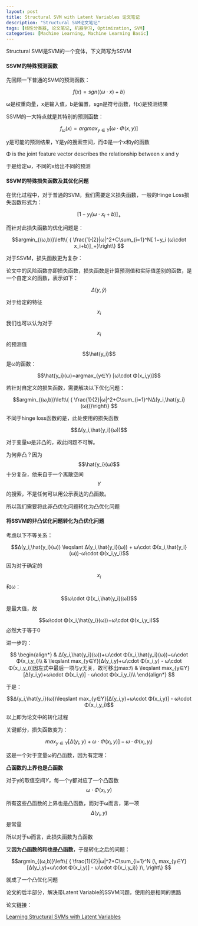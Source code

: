 ```yaml
---
layout: post
title: Structural SVM with Latent Variables 论文笔记
description: "Structural SVM论文笔记"
tags: [线性分类器, 论文笔记, 机器学习, Optimization, SVM]
categories: [Machine Learning, Machine Learning Basic]
---
```


Structural SVM是SVM的一个变体，下文简写为SSVM

#### SSVM的特殊预测函数

先回顾一下普通的SVM的预测函数：

$$f(x)=sgn((ω\cdot x)+b) $$

ω是权重向量，x是输入值，b是偏置，sgn是符号函数，f(x)是预测结果

SSVM的一大特点就是其特别的预测函数：

$$f_ω (x)=argmax_{y∈Υ} [ω\cdot Φ(x,y)]$$

y是可能的预测结果，Υ是y的搜索空间，而Φ是一个x和y的函数

Φ is the joint feature vector describes the relationship between x and y

于是给定ω，不同的x给出不同的预测

<!-- more -->

#### SSVM的特殊损失函数及其优化问题

在优化过程中，对于普通的SVM，我们需要定义损失函数，一般的Hinge Loss损失函数形式为：

$$[1−y_i (ω\cdot x_i+b)]_+$$

而针对此损失函数的优化问题是：

$$argmin_{(ω,b)}⁡\left\{ { \frac{1}{2}|ω|^2+C\sum_{i=1}^N[ 1−y_i (ω\cdot x_i+b)]_+}\right\} $$


对于SSVM，损失函数更为复杂：

论文中的风险函数亦即损失函数，损失函数是计算预测值和实际值差别的函数，是一个自定义的函数，表示如下：

$$Δ(y,\hat{y})$$

对于给定的特征$$x_i$$
我们也可以认为对于$$x_i$$的预测值$$\hat{y_i}$$是ω的函数：

$$\hat{y_i}(ω)=argmax_{y∈Υ} [ω\cdot Φ(x_i,y)]$$


若针对自定义的损失函数，需要解决以下优化问题：

$$argmin_{(ω,b)}⁡\left\{ { \frac{1}{2}|ω|^2+C\sum_{i=1}^NΔ(y_i,\hat{y_i} (ω))}\right\} $$

不同于hinge loss函数的是，此处使用的损失函数

$$Δ(y_i,\hat{y_i}(ω))$$

对于变量ω是非凸的，故此问题不可解。

为何非凸？因为$$\hat{y_i}(ω)$$十分复杂，他来自于一个离散空间$$Υ$$的搜索，不是任何可以用公示表达的凸函数。

所以我们需要将此非凸优化问题转化为凸优化问题

#### 将SSVM的非凸优化问题转化为凸优化问题

考虑以下不等关系：

$$Δ(y_i,\hat{y_i}(ω)) \leqslant Δ(y_i,\hat{y_i}(ω)) + ω\cdot Φ(x_i,\hat{y_i}(ω))-ω\cdot Φ(x_i,y_i)$$ 


因为对于确定的$$x_i$$ 和ω：

$$ω\cdot Φ(x_i,\hat{y_i}(ω))$$是最大值，故

$$ω\cdot Φ(x_i,\hat{y_i}(ω))−ω\cdot Φ(x_i,y_i)$$必然大于等于0


进一步的：

$$
\begin{align*}
& Δ(y_i,\hat{y_i}(ω))+ω\cdot Φ(x_i,\hat{y_i}(ω))−ω\cdot Φ(x_i,y_i)\\
& \leqslant max_{y∈Υ}[Δ(y_i,y)+ω\cdot Φ(x_i,y) - ω\cdot Φ(x_i,y_i)]因左式中最后一项与y无关，故可移出max:\\
& \leqslant max_{y∈Υ}[Δ(y_i,y)+ω\cdot Φ(x_i,y)] - ω\cdot Φ(x_i,y_i)\\
\end{align*}
$$

于是：

$$Δ(y_i,\hat{y_i}(ω))\leqslant max_{y∈Υ}[Δ(y_i,y)+ω\cdot Φ(x_i,y)] - ω\cdot Φ(x_i,y_i)$$

以上即为论文中的转化过程

关键部分，损失函数变为：

$$max_{y∈Υ}[Δ(y_i,y)+ω\cdot Φ(x_i,y)] - ω\cdot Φ(x_i,y_i)$$

这是一个对于变量ω的凸函数，因为有定理：

**凸函数的上界也是凸函数**

对于y的取值空间$Υ$，每一个y都对应了一个凸函数$$ω\cdot Φ(x_i,y)$$

所有这些凸函数的上界也是凸函数，而对于ω而言，第一项$$Δ(y_i,y)$$是常量

所以对于ω而言，此损失函数为凸函数

又**因为凸函数的和也是凸函数**，于是转化之后的问题：

$$argmin_{(ω,b)}⁡\left\{ { \frac{1}{2}|ω|^2+C\sum_{i=1}^N (\,  max_{y∈Υ}[Δ(y_i,y)+ω\cdot Φ(x_i,y)] - ω\cdot Φ(x_i,y_i)} )\, \right\} $$

就成了一个凸优化问题

论文的后半部分，解决带Latent Variable的SSVM问题，使用的是相同的思路

论文链接：

[Learning Structural SVMs with Latent Variables](http://www.cs.cornell.edu/~cnyu/papers/siso_workshop.pdf)



